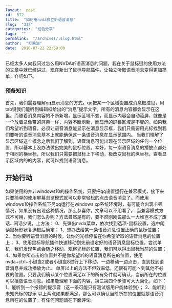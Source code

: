 ```yaml
---
layout:  post
id:  572
title:  "如何用nvda独立听语音消息"
slug:  "312"
categories:  "经验分享"
tags:  ""
permalink:  "/archives/:slug.html"
author:  "打酱油"
date:  2016-07-22 22:39:00
---
```




已经太多人向我问过怎么用NVDA听语音消息的问题，我在关于鼠标键的使用方法的文章中就已经讲过，现在新出了鼠标导航插件，让独立听取语音消息变得更加简单，介绍如下。
### 预备知识 ###
首先，我们需要理解qq显示消息的方式。qq把某一个区域设置成消息框控见，用tab键我们能听到编辑框给出的“消息”提示文字，所有的消息内容都会显示在这里。而随着消息内容的不断新增，显示区域不变，而显示内容会自动滚屏，就像是一个放着录像带的屏幕一样，内容不断刷新，而显示的屏幕区域是不变的。如果我们希望听到语音，必须让语音消息能显示在消息显示框，我们只需要用光标找到我们要听的语音消息基本上就能确保这一条语音消息在显示范围内。
当我们理解了显示区域这个概念之后我们了解到，语音消息可能出现在显示区域的任何一个位置，所以基本上没办法做出完美的鼠标位置。幸好，每一条语音消息的播放点都处于相同的横坐标，所以我们只需要把鼠标上下移动，极改变鼠标的纵坐标，查看显示区域内的的内容，就可以找到语音消息。
## 开始行动 ###
如果使用的并非windows10的操作系统，只要把qq设置运行在兼容模式，接下来只要简单的使用屏幕浏览模式就可以非常轻松的点击语音消息了。而使用windows10操作系统下另qq运行在windows xp系统环境时，有可能会出现卡顿情况，如果没有出现这种情况，那么恭喜你，文章可以不用看了。
当兼容模式方式不可用，我们怎么办呢？方法自然是有的，要不然刚刚说那么一大堆岂不成了废话...闲话少说，上方法：
0、先弹出nvda菜单，依次找到选项-鼠标设置，选中朗读鼠标形状复选框后确定；
1、想办法给某一条语音消息设置正确的鼠标位置；
2、当你要听语音消息的时候，让你的光标停留在你希望听取的语音消息的位置上；
3、使用鼠标导航插件快速移动到先前设定好的语音消息鼠标位置，尝试单机，我们发现焦点会随之移动，观察光标的位置，我们可以得出鼠标当前的位置；
4、如果你所点击的位置并不是你希望听的语音消息所在的位置，使用nvda+ctrl+小键盘2或者小键盘8进行上下移动，一边移动一边点击，直到找到语音消息并成功播放为止。
单屏以上的方法不但效率低，还很有可能丶到其他不必要的位置。只要我们确认某个位置满足以下的所有条件就可确认，当前所在的位置可以播放语音消息。如果能理解下面的内容，第三第四个步骤可大大简化，如下：
1、能听到一个报错的提示音（这一条可能只有测试版用户能体验到）；
2、能听到未知光标的提示
以上两点如果都满足，那么可以确认当前所在的位置就是语音消息所在的位置了。有任何问题请在下面评论。
